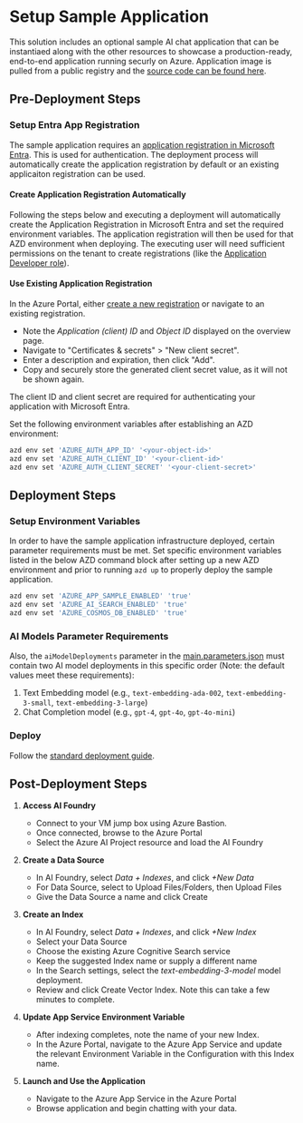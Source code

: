 # Setup Sample Application

This solution includes an optional sample AI chat application that can be instantiaed along with the other resources to showcase a production-ready, end-to-end application running securly on Azure. Application image is pulled from a public registry and the [source code can be found here](https://github.com/microsoft/sample-app-aoai-chatGPT).

## Pre-Deployment Steps

### Setup Entra App Registration

The sample application requires an [application registration in Microsoft Entra](https://learn.microsoft.com/en-us/entra/identity-platform/quickstart-register-app). This is used for authentication. The deployment process will automatically create the application registration by default or an existing applicaiton registration can be used.

#### Create Application Registration Automatically

Following the steps below and executing a deployment will automatically create the Application Registration in Microsoft Entra and set the required environment variables. The application registration will then be used for that AZD environment when deploying. The executing user will need sufficient permissions on the tenant to create registrations (like the [Application Developer role](https://learn.microsoft.com/en-us/entra/identity/role-based-access-control/permissions-reference#application-developer)).

#### Use Existing Application Registration

In the Azure Portal, either [create a new registration](https://learn.microsoft.com/en-us/entra/identity-platform/quickstart-register-app) or navigate to an existing registration.

* Note the *Application (client) ID* and *Object ID* displayed on the overview page.
* Navigate to "Certificates & secrets" > "New client secret".
* Enter a description and expiration, then click "Add".
* Copy and securely store the generated client secret value, as it will not be shown again.

The client ID and client secret are required for authenticating your application with Microsoft Entra.

Set the following environment variables after establishing an AZD environment:

```sh
azd env set 'AZURE_AUTH_APP_ID' '<your-object-id>'
azd env set 'AZURE_AUTH_CLIENT_ID' '<your-client-id>'
azd env set 'AZURE_AUTH_CLIENT_SECRET' '<your-client-secret>'
```

## Deployment Steps

### Setup Environment Variables

In order to have the sample application infrastructure deployed, certain parameter requirements must be met. Set specific environment variables listed in the below AZD command block after setting up a new AZD environment and prior to running `azd up` to properly deploy the sample application. 

```sh
azd env set 'AZURE_APP_SAMPLE_ENABLED' 'true'
azd env set 'AZURE_AI_SEARCH_ENABLED' 'true'
azd env set 'AZURE_COSMOS_DB_ENABLED' 'true'
```

### AI Models Parameter Requirements

Also, the `aiModelDeployments` parameter in the [main.parameters.json](/infra/main.parameters.json) must contain two AI model deployments in this specific order (Note: the default values meet these requirements):

1. Text Embedding model (e.g., `text-embedding-ada-002`, `text-embedding-3-small`, `text-embedding-3-large`)
2. Chat Completion model (e.g., `gpt-4`, `gpt-4o`, `gpt-4o-mini`)

### Deploy

Follow the [standard deployment guide](./local_environment_steps.md).

## Post-Deployment Steps

1. **Access AI Foundry**
    - Connect to your VM jump box using Azure Bastion.
    - Once connected, browse to the Azure Portal
    - Select the Azure AI Project resource and load the AI Foundry

2. **Create a Data Source**
    - In AI Foundry, select *Data + Indexes*, and click *+New Data*
    - For Data Source, select to Upload Files/Folders, then Upload Files
    - Give the Data Source a name and click Create    

3. **Create an Index**
    - In AI Foundry, select *Data + Indexes*, and click *+New Index*
    - Select your Data Source
    - Choose the existing Azure Cognitive Search service
    - Keep the suggested Index name or supply a different name
    - In the Search settings, select the *text-embedding-3-model* model deployment.
    - Review and click Create Vector Index. Note this can take a few minutes to complete.

4. **Update App Service Environment Variable**
    - After indexing completes, note the name of your new Index.
    - In the Azure Portal, navigate to the Azure App Service and update the relevant Environment Variable in the Configuration with this Index name.

5. **Launch and Use the Application**
    - Navigate to the Azure App Service in the Azure Portal
    - Browse application and begin chatting with your data.

